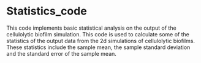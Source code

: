 # Statistics_code
This code implements basic statistical analysis on the output of the cellulolytic biofilm simulation.
This code is used to calculate some of the statistics of the output data from the 2d simulations of cellulolytic biofilms. 
These statistics include the sample mean, the sample standard deviation and the standard error of the sample mean.
